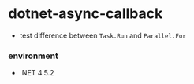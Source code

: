 # dotnet-async-callback

* test difference between `Task.Run` and `Parallel.For`

### environment

* .NET 4.5.2
